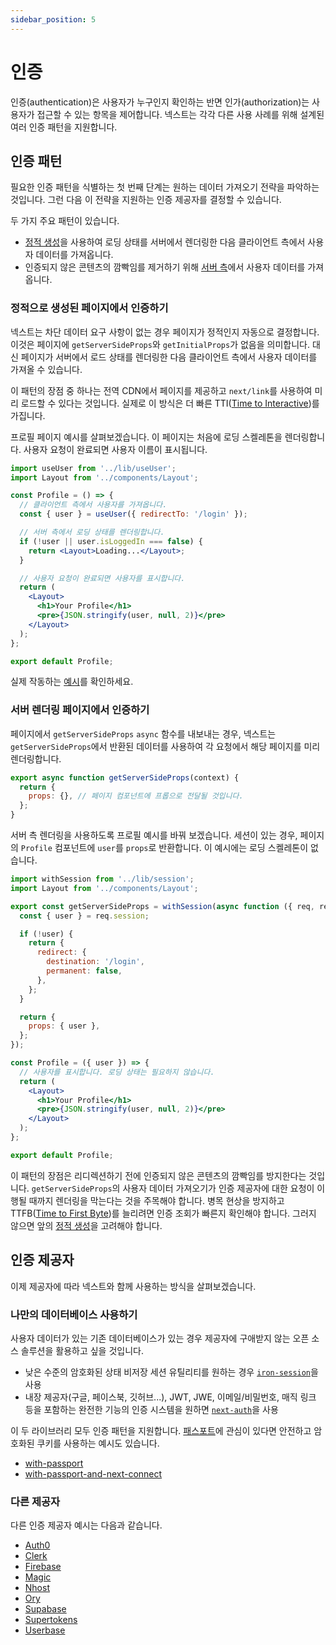 ```yaml
---
sidebar_position: 5
---
```


# 인증

인증(authentication)은 사용자가 누구인지 확인하는 반면 인가(authorization)는 사용자가 접근할 수 있는 항목을 제어합니다. 넥스트는 각각 다른 사용 사례를 위해 설계된 여러 인증 패턴을 지원합니다.

## 인증 패턴

필요한 인증 패턴을 식별하는 첫 번째 단계는 원하는 데이터 가져오기 전략을 파악하는 것입니다. 그런 다음 이 전략을 지원하는 인증 제공자를 결정할 수 있습니다.

두 가지 주요 패턴이 있습니다.

- [정적 생성](./basic-features/pages.md#정적-생성)을 사용하여 로딩 상태를 서버에서 렌더링한 다음 클라이언트 측에서 사용자 데이터를 가져옵니다.
- 인증되지 않은 콘텐츠의 깜빡임를 제거하기 위해 [서버 측](./basic-features/pages.md#ssr)에서 사용자 데이터를 가져옵니다.

### 정적으로 생성된 페이지에서 인증하기

넥스트는 차단 데이터 요구 사항이 없는 경우 페이지가 정적인지 자동으로 결정합니다. 이것은 페이지에 `getServerSideProps`와 `getInitialProps`가 없음을 의미합니다. 대신 페이지가 서버에서 로드 상태를 렌더링한 다음 클라이언트 측에서 사용자 데이터를 가져올 수 있습니다.

이 패턴의 장점 중 하나는 전역 CDN에서 페이지를 제공하고 `next/link`를 사용하여 미리 로드할 수 있다는 것입니다. 실제로 이 방식은 더 빠른 TTI([Time to Interactive](https://web.dev/interactive/))를 가집니다.

프로필 페이지 예시를 살펴보겠습니다. 이 페이지는 처음에 로딩 스켈레톤을 렌더링합니다. 사용자 요청이 완료되면 사용자 이름이 표시됩니다.

```jsx title="pages/profile.js"
import useUser from '../lib/useUser';
import Layout from '../components/Layout';

const Profile = () => {
  // 클라이언트 측에서 사용자를 가져옵니다.
  const { user } = useUser({ redirectTo: '/login' });

  // 서버 측에서 로딩 상태를 렌더링합니다.
  if (!user || user.isLoggedIn === false) {
    return <Layout>Loading...</Layout>;
  }

  // 사용자 요청이 완료되면 사용자를 표시합니다.
  return (
    <Layout>
      <h1>Your Profile</h1>
      <pre>{JSON.stringify(user, null, 2)}</pre>
    </Layout>
  );
};

export default Profile;
```

실제 작동하는 [예시](https://iron-session-example.vercel.app/)를 확인하세요.

### 서버 렌더링 페이지에서 인증하기

페이지에서 `getServerSideProps` `async` 함수를 내보내는 경우, 넥스트는 `getServerSideProps`에서 반환된 데이터를 사용하여 각 요청에서 해당 페이지를 미리 렌더링합니다.

```jsx
export async function getServerSideProps(context) {
  return {
    props: {}, // 페이지 컴포넌트에 프롭으로 전달될 것입니다.
  };
}
```

서버 측 렌더링을 사용하도록 프로필 예시를 바꿔 보겠습니다. 세션이 있는 경우, 페이지의 `Profile` 컴포넌트에 `user`를 `props`로 반환합니다. 이 예시에는 로딩 스켈레톤이 없습니다.

```jsx title="pages/profile.js"
import withSession from '../lib/session';
import Layout from '../components/Layout';

export const getServerSideProps = withSession(async function ({ req, res }) {
  const { user } = req.session;

  if (!user) {
    return {
      redirect: {
        destination: '/login',
        permanent: false,
      },
    };
  }

  return {
    props: { user },
  };
});

const Profile = ({ user }) => {
  // 사용자를 표시합니다. 로딩 상태는 필요하지 않습니다.
  return (
    <Layout>
      <h1>Your Profile</h1>
      <pre>{JSON.stringify(user, null, 2)}</pre>
    </Layout>
  );
};

export default Profile;
```

이 패턴의 장점은 리디렉션하기 전에 인증되지 않은 콘텐츠의 깜빡임를 방지한다는 것입니다. `getServerSideProps`의 사용자 데이터 가져오기가 인증 제공자에 대한 요청이 이행될 때까지 렌더링을 막는다는 것을 주목해야 합니다. 병목 현상을 방지하고 TTFB([Time to First Byte](https://web.dev/time-to-first-byte/))를 늘리려면 인증 조회가 빠른지 확인해야 합니다. 그러지 않으면 앞의 [정적 생성](#정적으로-생성된-페이지에서-인증하기)을 고려해야 합니다.

## 인증 제공자

이제 제공자에 따라 넥스트와 함께 사용하는 방식을 살펴보겠습니다.

### 나만의 데이터베이스 사용하기

사용자 데이터가 있는 기존 데이터베이스가 있는 경우 제공자에 구애받지 않는 오픈 소스 솔루션을 활용하고 싶을 것입니다.

- 낮은 수준의 암호화된 상태 비저장 세션 유틸리티를 원하는 경우 [`iron-session`](https://github.com/vercel/next.js/tree/canary/examples/with-iron-session)을 사용
- 내장 제공자(구글, 페이스북, 깃허브...), JWT, JWE, 이메일/비밀번호, 매직 링크 등을 포함하는 완전한 기능의 인증 시스템을 원하면 [`next-auth`](https://github.com/nextauthjs/next-auth-example)을 사용

이 두 라이브러리 모두 인증 패턴을 지원합니다. [패스포트](http://www.passportjs.org/)에 관심이 있다면 안전하고 암호화된 쿠키를 사용하는 예시도 있습니다.

- [with-passport](https://github.com/vercel/next.js/tree/canary/examples/with-passport)
- [with-passport-and-next-connect](https://github.com/vercel/next.js/tree/canary/examples/with-passport-and-next-connect)

### 다른 제공자

다른 인증 제공자 예시는 다음과 같습니다.

- [Auth0](https://github.com/vercel/next.js/tree/canary/examples/auth0)
- [Clerk](https://github.com/vercel/next.js/tree/canary/examples/with-clerk)
- [Firebase](https://github.com/vercel/next.js/tree/canary/examples/with-firebase-authentication)
- [Magic](https://github.com/vercel/next.js/tree/canary/examples/with-magic)
- [Nhost](https://github.com/vercel/next.js/tree/canary/examples/with-nhost-auth-realtime-graphql)
- [Ory](https://github.com/vercel/examples/tree/main/solutions/auth-with-ory)
- [Supabase](https://github.com/vercel/next.js/tree/canary/examples/with-supabase-auth-realtime-db)
- [Supertokens](https://github.com/vercel/next.js/tree/canary/examples/with-supertokens)
- [Userbase](https://github.com/vercel/next.js/tree/canary/examples/with-userbase)
